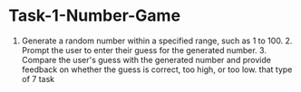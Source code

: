 # Task-1-Number-Game
1. Generate a random number within a specified range, such as 1 to 100. 2. Prompt the user to enter their guess for the generated number. 3. Compare the user's guess with the generated number and provide feedback on whether the guess is correct, too high, or too low.  that type of 7 task
